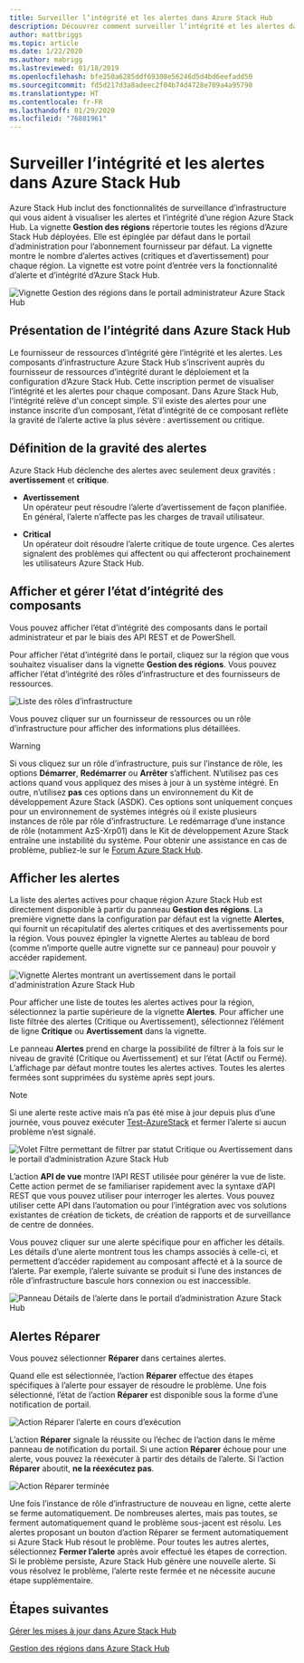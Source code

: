 ```yaml
---
title: Surveiller l’intégrité et les alertes dans Azure Stack Hub
description: Découvrez comment surveiller l’intégrité et les alertes dans Azure Stack Hub.
author: mattbriggs
ms.topic: article
ms.date: 1/22/2020
ms.author: mabrigg
ms.lastreviewed: 01/18/2019
ms.openlocfilehash: bfe250a6285ddf69308e56246d5d4bd6eefadd50
ms.sourcegitcommit: fd5d217d3a8adeec2f04b74d4728e709a4a95790
ms.translationtype: HT
ms.contentlocale: fr-FR
ms.lasthandoff: 01/29/2020
ms.locfileid: "76881961"
---
```

# <a name="monitor-health-and-alerts-in-azure-stack-hub"></a>Surveiller l’intégrité et les alertes dans Azure Stack Hub

Azure Stack Hub inclut des fonctionnalités de surveillance d’infrastructure qui vous aident à visualiser les alertes et l’intégrité d’une région Azure Stack Hub. La vignette **Gestion des régions** répertorie toutes les régions d’Azure Stack Hub déployées. Elle est épinglée par défaut dans le portail d’administration pour l’abonnement fournisseur par défaut. La vignette montre le nombre d’alertes actives (critiques et d’avertissement) pour chaque région. La vignette est votre point d’entrée vers la fonctionnalité d’alerte et d’intégrité d’Azure Stack Hub.

![Vignette Gestion des régions dans le portail administrateur Azure Stack Hub](media/azure-stack-monitor-health/image1.png)

## <a name="understand-health-in-azure-stack-hub"></a>Présentation de l’intégrité dans Azure Stack Hub

Le fournisseur de ressources d’intégrité gère l’intégrité et les alertes. Les composants d’infrastructure Azure Stack Hub s’inscrivent auprès du fournisseur de ressources d’intégrité durant le déploiement et la configuration d’Azure Stack Hub. Cette inscription permet de visualiser l’intégrité et les alertes pour chaque composant. Dans Azure Stack Hub, l'intégrité relève d'un concept simple. S’il existe des alertes pour une instance inscrite d’un composant, l’état d’intégrité de ce composant reflète la gravité de l’alerte active la plus sévère : avertissement ou critique.

## <a name="alert-severity-definition"></a>Définition de la gravité des alertes

Azure Stack Hub déclenche des alertes avec seulement deux gravités : **avertissement** et **critique**.

- **Avertissement**  
  Un opérateur peut résoudre l’alerte d’avertissement de façon planifiée. En général, l’alerte n’affecte pas les charges de travail utilisateur.

- **Critical**  
  Un opérateur doit résoudre l’alerte critique de toute urgence. Ces alertes signalent des problèmes qui affectent ou qui affecteront prochainement les utilisateurs Azure Stack Hub.


## <a name="view-and-manage-component-health-state"></a>Afficher et gérer l’état d’intégrité des composants

Vous pouvez afficher l’état d’intégrité des composants dans le portail administrateur et par le biais des API REST et de PowerShell.

Pour afficher l’état d’intégrité dans le portail, cliquez sur la région que vous souhaitez visualiser dans la vignette **Gestion des régions**. Vous pouvez afficher l’état d’intégrité des rôles d’infrastructure et des fournisseurs de ressources.

![Liste des rôles d’infrastructure](media/azure-stack-monitor-health/image2.png)

Vous pouvez cliquer sur un fournisseur de ressources ou un rôle d’infrastructure pour afficher des informations plus détaillées.

> [!WARNING]  
> Si vous cliquez sur un rôle d’infrastructure, puis sur l’instance de rôle, les options **Démarrer**, **Redémarrer** ou **Arrêter** s’affichent. N’utilisez pas ces actions quand vous appliquez des mises à jour à un système intégré. En outre, n’utilisez **pas** ces options dans un environnement du Kit de développement Azure Stack (ASDK). Ces options sont uniquement conçues pour un environnement de systèmes intégrés où il existe plusieurs instances de rôle par rôle d’infrastructure. Le redémarrage d’une instance de rôle (notamment AzS-Xrp01) dans le Kit de développement Azure Stack entraîne une instabilité du système. Pour obtenir une assistance en cas de problème, publiez-le sur le [Forum Azure Stack Hub](https://aka.ms/azurestackforum).
>

## <a name="view-alerts"></a>Afficher les alertes

La liste des alertes actives pour chaque région Azure Stack Hub est directement disponible à partir du panneau **Gestion des régions**. La première vignette dans la configuration par défaut est la vignette **Alertes**, qui fournit un récapitulatif des alertes critiques et des avertissements pour la région. Vous pouvez épingler la vignette Alertes au tableau de bord (comme n’importe quelle autre vignette sur ce panneau) pour pouvoir y accéder rapidement.

![Vignette Alertes montrant un avertissement dans le portail d'administration Azure Stack Hub](media/azure-stack-monitor-health/image3.png)

 Pour afficher une liste de toutes les alertes actives pour la région, sélectionnez la partie supérieure de la vignette **Alertes**. Pour afficher une liste filtrée des alertes (Critique ou Avertissement), sélectionnez l’élément de ligne **Critique** ou **Avertissement** dans la vignette.

Le panneau **Alertes** prend en charge la possibilité de filtrer à la fois sur le niveau de gravité (Critique ou Avertissement) et sur l’état (Actif ou Fermé). L’affichage par défaut montre toutes les alertes actives. Toutes les alertes fermées sont supprimées du système après sept jours.

>[!Note]
>Si une alerte reste active mais n’a pas été mise à jour depuis plus d’une journée, vous pouvez exécuter [Test-AzureStack](azure-stack-diagnostic-test.md) et fermer l’alerte si aucun problème n’est signalé.

![Volet Filtre permettant de filtrer par statut Critique ou Avertissement dans le portail d’administration Azure Stack Hub](media/azure-stack-monitor-health/alert-view.png)

L’action **API de vue** montre l’API REST utilisée pour générer la vue de liste. Cette action permet de se familiariser rapidement avec la syntaxe d’API REST que vous pouvez utiliser pour interroger les alertes. Vous pouvez utiliser cette API dans l’automation ou pour l’intégration avec vos solutions existantes de création de tickets, de création de rapports et de surveillance de centre de données.

Vous pouvez cliquer sur une alerte spécifique pour en afficher les détails. Les détails d’une alerte montrent tous les champs associés à celle-ci, et permettent d’accéder rapidement au composant affecté et à la source de l’alerte. Par exemple, l’alerte suivante se produit si l’une des instances de rôle d’infrastructure bascule hors connexion ou est inaccessible.  

![Panneau Détails de l’alerte dans le portail d’administration Azure Stack Hub](media/azure-stack-monitor-health/alert-detail.png)

## <a name="repair-alerts"></a>Alertes Réparer

Vous pouvez sélectionner **Réparer** dans certaines alertes.

Quand elle est sélectionnée, l’action **Réparer** effectue des étapes spécifiques à l’alerte pour essayer de résoudre le problème. Une fois sélectionné, l’état de l’action **Réparer** est disponible sous la forme d’une notification de portail.

![Action Réparer l’alerte en cours d’exécution](media/azure-stack-monitor-health/repair-in-progress.png)

L’action **Réparer** signale la réussite ou l’échec de l’action dans le même panneau de notification du portail.  Si une action **Réparer** échoue pour une alerte, vous pouvez la réexécuter à partir des détails de l’alerte. Si l’action **Réparer** aboutit, **ne la réexécutez pas**.

![Action Réparer terminée](media/azure-stack-monitor-health/repair-completed.png)

Une fois l’instance de rôle d’infrastructure de nouveau en ligne, cette alerte se ferme automatiquement. De nombreuses alertes, mais pas toutes, se ferment automatiquement quand le problème sous-jacent est résolu. Les alertes proposant un bouton d’action Réparer se ferment automatiquement si Azure Stack Hub résout le problème. Pour toutes les autres alertes, sélectionnez **Fermer l’alerte** après avoir effectué les étapes de correction. Si le problème persiste, Azure Stack Hub génère une nouvelle alerte. Si vous résolvez le problème, l’alerte reste fermée et ne nécessite aucune étape supplémentaire.

## <a name="next-steps"></a>Étapes suivantes

[Gérer les mises à jour dans Azure Stack Hub](azure-stack-updates.md)

[Gestion des régions dans Azure Stack Hub](azure-stack-region-management.md)
